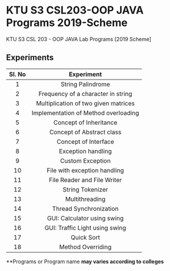 # KTU S3 CSL203-OOP JAVA Programs 2019-Scheme
KTU S3 CSL 203 - OOP JAVA Lab Programs [2019 Scheme]

## Experiments

Sl. No| Experiment
:-----:|:-----:
1| String Palindrome
2|Frequency of a character in string
3|Multiplication of two given matrices
4|Implementation of Method overloading
5|Concept of Inheritance 
6|Concept of Abstract class
7|Concept of Interface
8|Exception handling
9|Custom Exception
10|File with exception handling
11|File Reader and File Writer
12|String Tokenizer
13|Multithreading
14|Thread Synchronization
15|GUI: Calculator using swing 
16|GUI: Traffic Light using swing
17|Quick Sort
18|Method Overriding 



**Programs or Program name __may varies according to colleges__
